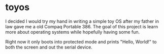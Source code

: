 # toyos


I decided I would try my hand in writing a simple toy OS after my father in law gave me a old Compaq Portable 386. The goal of this project is learn more about operating systems while hopefully having some fun. 

Right now it only boots into protected mode and prints "Hello, World!" to both the screen and out the serial device. 


